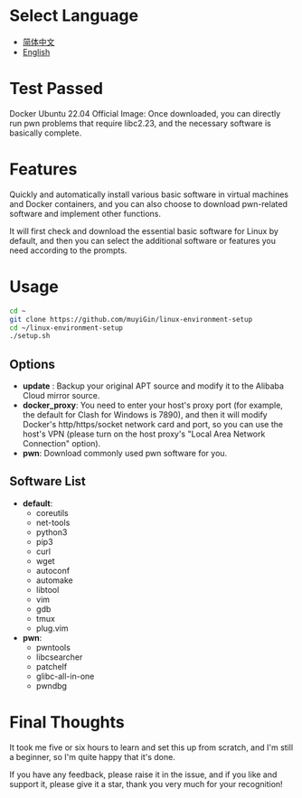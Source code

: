 # Select Language
- [简体中文](readme/README.zh_CN.md)
- [English](readme/README.md)
# Test Passed
Docker Ubuntu 22.04 Official Image: Once downloaded, you can directly run pwn problems that require libc2.23, and the necessary software is basically complete.

# Features
<p>Quickly and automatically install various basic software in virtual machines and Docker containers, and you can also choose to download pwn-related software and implement other functions.
<p>It will first check and download the essential basic software for Linux by default, and then you can select the additional software or features you need according to the prompts.

# Usage
```bash
cd ~
git clone https://github.com/muyiGin/linux-environment-setup 
cd ~/linux-environment-setup
./setup.sh
```
## Options
- **update** : Backup your original APT source and modify it to the Alibaba Cloud mirror source.
- **docker_proxy**: You need to enter your host's proxy port (for example, the default for Clash for Windows is 7890), and then it will modify Docker's http/https/socket network card and port, so you can use the host's VPN (please turn on the host proxy's "Local Area Network Connection" option).
- **pwn**: Download commonly used pwn software for you.
## Software List
- **default**:
	- coreutils
	- net-tools
	- python3
	- pip3
	- curl
	- wget
	- autoconf
	- automake
	- libtool
	- vim
	- gdb
	- tmux
	- plug.vim
- **pwn**:
	- pwntools
	- libcsearcher
	- patchelf
	- glibc-all-in-one
	- pwndbg
# Final Thoughts
It took me five or six hours to learn and set this up from scratch, and I'm still a beginner, so I'm quite happy that it's done.
<p>If you have any feedback, please raise it in the issue, and if you like and support it, please give it a star, thank you very much for your recognition!
